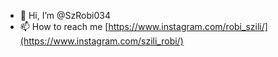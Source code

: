 - 👋 Hi, I’m @SzRobi034
- 📫 How to reach me     [https://www.instagram.com/robi_szili/](https://www.instagram.com/szili_robi/)

<!---
SzRobi034/SzRobi034 is a ✨ special ✨ repository because its `README.md` (this file) appears on your GitHub profile.
You can click the Preview link to take a look at your changes.
--->
